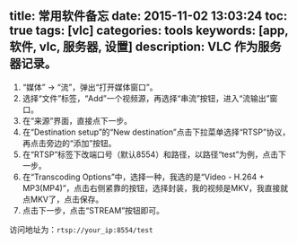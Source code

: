 title: 常用软件备忘
date: 2015-11-02 13:03:24
toc: true
tags: [vlc]
categories: tools
keywords: [app, 软件, vlc, 服务器, 设置]
description: VLC 作为服务器记录。
---

1. “媒体” -> “流”，弹出“打开媒体窗口”。
2. 选择“文件”标签，“Add”一个视频源，再选择“串流”按钮，进入“流输出”窗口。
3. 在“来源”界面，直接点下一步。
4. 在“Destination setup”的“New destination”点击下拉菜单选择“RTSP”协议，再点击旁边的“添加”按钮。
5. 在“RTSP”标签下改端口号（默认8554）和路径，以路径“test”为例，点击下一步。
6. 在“Transcoding Options”中，选择一种，我选的是“Video - H.264 + MP3(MP4)”，点击右侧紧靠的按钮，选择封装，我的视频是MKV，我直接就点MKV了，点击保存。
7. 点击下一步，点击“STREAM”按钮即可。

访问地址为：`rtsp://your_ip:8554/test`
